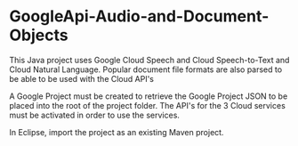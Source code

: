 # GoogleApi-Audio-and-Document-Objects
This Java project uses Google Cloud Speech and Cloud Speech-to-Text and Cloud Natural Language. Popular document file formats are also parsed to be able to be used with the Cloud API's 

A Google Project must be created to retrieve the Google Project JSON to be placed into the root of the project folder.
The API's for the 3 Cloud services must be activated in order to use the services.

In Eclipse, import the project as an existing Maven project.
